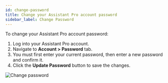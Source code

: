 ```yaml
---
id: change-password
title: Change your Assistant Pro account password
sidebar_label: Change Password
---
```


To change your Assistant Pro account password:

1. Log into your Assistant Pro account.
2. Navigate to **Account > Password** tab.
3. You must first enter your current password, then enter a new password and confirm it.
4. Click the **Update Password** button to save the changes.

![Change password](/img/assistant/cloud--account-settings--change-password--1.jpg)
